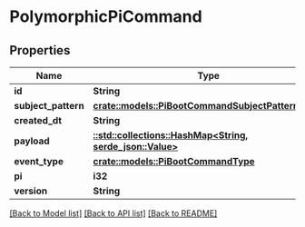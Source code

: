 # PolymorphicPiCommand

## Properties

Name | Type | Description | Notes
------------ | ------------- | ------------- | -------------
**id** | **String** |  | [readonly]
**subject_pattern** | [**crate::models::PiBootCommandSubjectPatternEnum**](PiBootCommandSubjectPatternEnum.md) |  | 
**created_dt** | **String** |  | [readonly]
**payload** | [**::std::collections::HashMap<String, serde_json::Value>**](serde_json::Value.md) |  | 
**event_type** | [**crate::models::PiBootCommandType**](PiBootCommandType.md) |  | 
**pi** | **i32** |  | 
**version** | **String** |  | 

[[Back to Model list]](../README.md#documentation-for-models) [[Back to API list]](../README.md#documentation-for-api-endpoints) [[Back to README]](../README.md)


